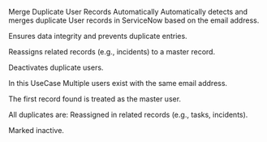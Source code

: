 Merge Duplicate User Records Automatically
Automatically detects and merges duplicate User records in ServiceNow based on the email address.

Ensures data integrity and prevents duplicate entries.

Reassigns related records (e.g., incidents) to a master record.

Deactivates duplicate users.

In this UseCase
Multiple users exist with the same email address.

The first record found is treated as the master user.

All duplicates are: Reassigned in related records (e.g., tasks, incidents).

Marked inactive.
